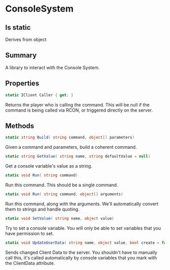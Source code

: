 # ConsoleSystem

## Is static
Derives from object

## Summary

A library to interact with the Console System.
## Properties

```c#
static IClient Caller { get; } 
```
Returns the player who is calling the command. This will be null
if the command is being called via RCON, or triggered directly
on the server.
## Methods

```c#
static string Build( string command, object[] parameters) 
```
Given a command and parameters, build a coherent command.
```c#
static string GetValue( string name, string defaultValue = null) 
```
Get a console variable's value as a string.
```c#
static void Run( string command) 
```
Run this command. This should be a single command.
```c#
static void Run( string command, object[] arguments) 
```
Run this command, along with the arguments. We'll automatically convert them to strings and handle quoting.
```c#
static void SetValue( string name, object value) 
```
Try to set a console variable. You will only be able to set variables that you have permission to set.
```c#
static void UpdateUserData( string name, object value, bool create = false) 
```
Sends changed Client Data to the server. You shouldn't have to manually call this, it's called automatically by console variables that you mark with the ClientData attribute.
